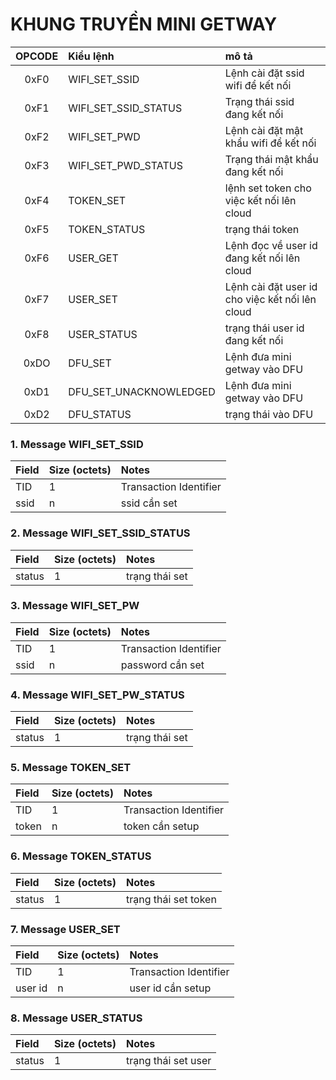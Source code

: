 # KHUNG TRUYỀN MINI GETWAY

| OPCODE | Kiểu lệnh | mô tả |
| :---: | :--- | :--- | 
| 0xF0 | WIFI_SET_SSID | Lệnh cài đặt ssid wifi để kết nối |
| 0xF1 | WIFI_SET_SSID_STATUS | Trạng thái ssid đang kết nối |
| 0xF2 | WIFI_SET_PWD | Lệnh cài đặt mật khẩu wifi để kết nối |
| 0xF3 | WIFI_SET_PWD_STATUS | Trạng thái mật khẩu đang kết nối |
| 0xF4 | TOKEN_SET | lệnh set token cho việc kết nối lên cloud |
| 0xF5 | TOKEN_STATUS | trạng thái token |
| 0xF6 | USER_GET | Lệnh đọc về user id đang kết nối lên cloud |
| 0xF7 | USER_SET | Lệnh cài đặt user id cho việc kết nối lên cloud |
| 0xF8 | USER_STATUS | trạng thái user id đang kết nối |
| 0xDO | DFU_SET | Lệnh đưa mini getway vào DFU |
| 0xD1 | DFU_SET_UNACKNOWLEDGED | Lệnh đưa mini getway vào DFU |
| 0xD2 | DFU_STATUS | trạng thái vào DFU |

### 1. Message WIFI_SET_SSID

| Field | Size (octets) | Notes |
| :--- | :--- | :--- | 
| TID | 1 | Transaction Identifier |
| ssid | n | ssid cần set |

### 2. Message WIFI_SET_SSID_STATUS

| Field | Size (octets) | Notes |
| :--- | :--- | :--- |
| status | 1 | trạng thái set |

### 3. Message WIFI_SET_PW

| Field | Size (octets) | Notes |
| :--- | :--- | :--- | 
| TID | 1 | Transaction Identifier |
| ssid | n | password cần set |

### 4. Message WIFI_SET_PW_STATUS

| Field | Size (octets) | Notes |
| :--- | :--- | :--- |
| status | 1 | trạng thái set |

### 5. Message TOKEN_SET

| Field | Size (octets) | Notes |
| :--- | :--- | :--- | 
| TID | 1 | Transaction Identifier |
| token | n | token cần setup |

### 6. Message TOKEN_STATUS

| Field | Size (octets) | Notes |
| :--- | :--- | :--- |
| status | 1 | trạng thái set token |

### 7. Message USER_SET

| Field | Size (octets) | Notes |
| :--- | :--- | :--- | 
| TID | 1 | Transaction Identifier |
| user id | n | user id cần setup |

### 8. Message USER_STATUS

| Field | Size (octets) | Notes |
| :--- | :--- | :--- |
| status | 1 | trạng thái set user |


